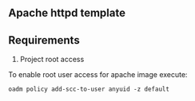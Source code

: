 ## Apache httpd template

## Requirements

1) Project root access

To enable root user access for apache image execute: 

	oadm policy add-scc-to-user anyuid -z default